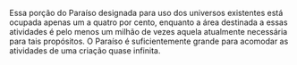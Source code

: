 ﻿Essa porção do Paraíso designada para uso dos universos existentes está ocupada apenas um a quatro por cento, enquanto a área destinada a essas atividades é pelo menos um milhão de vezes aquela atualmente necessária para tais propósitos. O Paraíso é suficientemente grande para acomodar as atividades de uma criação quase infinita.